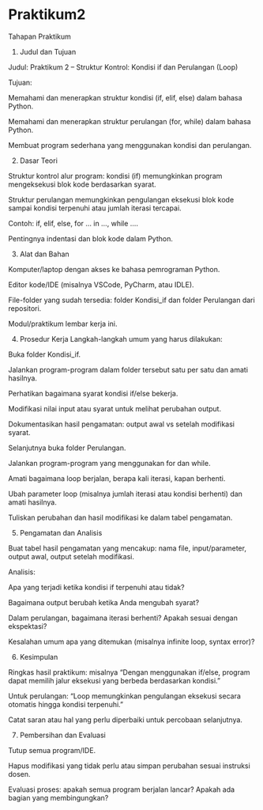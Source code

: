 # Praktikum2

Tahapan Praktikum
1. Judul dan Tujuan

Judul: Praktikum 2 – Struktur Kontrol: Kondisi if dan Perulangan (Loop)

Tujuan:

Memahami dan menerapkan struktur kondisi (if, elif, else) dalam bahasa Python.

Memahami dan menerapkan struktur perulangan (for, while) dalam bahasa Python.

Membuat program sederhana yang menggunakan kondisi dan perulangan.

2. Dasar Teori

Struktur kontrol alur program: kondisi (if) memungkinkan program mengeksekusi blok kode berdasarkan syarat.

Struktur perulangan memungkinkan pengulangan eksekusi blok kode sampai kondisi terpenuhi atau jumlah iterasi tercapai.

Contoh: if, elif, else, for … in …, while ….

Pentingnya indentasi dan blok kode dalam Python.

3. Alat dan Bahan

Komputer/laptop dengan akses ke bahasa pemrograman Python.

Editor kode/IDE (misalnya VSCode, PyCharm, atau IDLE).

File-folder yang sudah tersedia: folder Kondisi_if dan folder Perulangan dari repositori.

Modul/praktikum lembar kerja ini.

4. Prosedur Kerja
Langkah-langkah umum yang harus dilakukan:

Buka folder Kondisi_if.

Jalankan program-program dalam folder tersebut satu per satu dan amati hasilnya.

Perhatikan bagaimana syarat kondisi if/else bekerja.

Modifikasi nilai input atau syarat untuk melihat perubahan output.

Dokumentasikan hasil pengamatan: output awal vs setelah modifikasi syarat.

Selanjutnya buka folder Perulangan.

Jalankan program-program yang menggunakan for dan while.

Amati bagaimana loop berjalan, berapa kali iterasi, kapan berhenti.

Ubah parameter loop (misalnya jumlah iterasi atau kondisi berhenti) dan amati hasilnya.

Tuliskan perubahan dan hasil modifikasi ke dalam tabel pengamatan.

5. Pengamatan dan Analisis

Buat tabel hasil pengamatan yang mencakup: nama file, input/parameter, output awal, output setelah modifikasi.

Analisis:

Apa yang terjadi ketika kondisi if terpenuhi atau tidak?

Bagaimana output berubah ketika Anda mengubah syarat?

Dalam perulangan, bagaimana iterasi berhenti? Apakah sesuai dengan ekspektasi?

Kesalahan umum apa yang ditemukan (misalnya infinite loop, syntax error)?

6. Kesimpulan

Ringkas hasil praktikum: misalnya “Dengan menggunakan if/else, program dapat memilih jalur eksekusi yang berbeda berdasarkan kondisi.”

Untuk perulangan: “Loop memungkinkan pengulangan eksekusi secara otomatis hingga kondisi terpenuhi.”

Catat saran atau hal yang perlu diperbaiki untuk percobaan selanjutnya.

7. Pembersihan dan Evaluasi

Tutup semua program/IDE.

Hapus modifikasi yang tidak perlu atau simpan perubahan sesuai instruksi dosen.

Evaluasi proses: apakah semua program berjalan lancar? Apakah ada bagian yang membingungkan?

